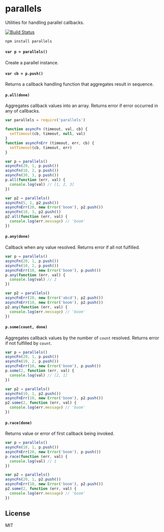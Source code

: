 # parallels

Utilities for handling parallel callbacks.

[![Build Status](https://travis-ci.org/cshum/parallels.svg?branch=master)](https://travis-ci.org/cshum/parallels)

```bash
npm install parallels
```

#### `var p = parallels()`

Create a parallel instance.

#### `var cb = p.push()`

Returns a callback handling function that aggregates result in sequence.

#### `p.all(done)`

Aggregates callback values into an array. Returns error if error occurred in any of callbacks.

```js
var parallels = require('parallels')

function asyncFn (timeout, val, cb) {
  setTimeout(cb, timeout, null, val)
}
function asyncFnErr (timeout, err, cb) {
  setTimeout(cb, timeout, err)
}

var p = parallels()
asyncFn(20, 1, p.push())
asyncFn(10, 2, p.push())
asyncFn(30, 3, p.push())
p.all(function (err, val) {
  console.log(val) // [1, 2, 3]
})

var p2 = parallels()
asyncFn(5, 1, p2.push())
asyncFnErr(20, new Error('boom'), p2.push())
asyncFn(10, 3, p2.push())
p2.all(function (err, val) {
  console.log(err.message) // 'boom'
})
```
#### `p.any(done)`

Callback when any value resolved. Returns error if all not fulfilled.

```js
var p = parallels()
asyncFn(20, 1, p.push())
asyncFn(10, 2, p.push())
asyncFnErr(10, new Error('boom'), p.push())
p.any(function (err, val) {
  console.log(val) // 2
})

var p2 = parallels()
asyncFnErr(20, new Error('abcd'), p2.push())
asyncFnErr(10, new Error('boom'), p2.push())
p2.any(function (err, val) {
  console.log(err.message) // 'boom'
})
```

#### `p.some(count, done)`

Aggregates callback values by the number of `count` resolved. Returns error if not fulfilled by `count`.

```js
var p = parallels()
asyncFn(20, 1, p.push())
asyncFn(10, 2, p.push())
asyncFnErr(10, new Error('boom'), p.push())
p.some(2, function (err, val) {
  console.log(val) // [2, 1]
})

var p2 = parallels()
asyncFn(10, 1, p2.push())
asyncFnErr(10, new Error('boom'), p2.push())
p2.some(2, function (err, val) {
  console.log(err.message) // 'boom'
})
```

#### `p.race(done)`

Returns value or error of first callback being invoked.

```js
var p = parallels()
asyncFn(10, 1, p.push())
asyncFnErr(20, new Error('boom'), p.push())
p.race(function (err, val) {
  console.log(val) // 1
})

var p2 = parallels()
asyncFn(20, 1, p2.push())
asyncFnErr(10, new Error('boom'), p2.push())
p2.some(2, function (err, val) {
  console.log(err.message) // 'boom'
})
```

## License

MIT
